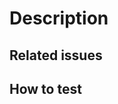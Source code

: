 # Description

<!-- Write a brief description of the changes introduced by this PR -->

## Related issues

<!--
  Link to the issue that is fixed by this PR (if there is one)
  e.g. Fixes #1234, Addresses #1234, Related to #1234, etc.
-->

## How to test

<!-- Describe how to test your changes -->
